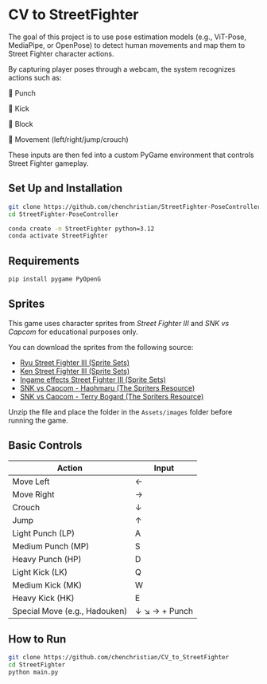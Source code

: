 # CV to StreetFighter

The goal of this project is to use pose estimation models (e.g., ViT-Pose, MediaPipe, or OpenPose) to detect human movements and map them to Street Fighter character actions.
 
By capturing player poses through a webcam, the system recognizes actions such as:

👊 Punch

🦶 Kick

🙅 Block

🕺 Movement (left/right/jump/crouch)

These inputs are then fed into a custom PyGame environment that controls Street Fighter gameplay.

## Set Up and Installation
```bash
git clone https://github.com/chenchristian/StreetFighter-PoseController.git
cd StreetFighter-PoseController

conda create -n StreetFighter python=3.12
conda activate StreetFighter
```

## Requirements
```bash
pip install pygame PyOpenG
```
## Sprites

This game uses character sprites from *Street Fighter III* and *SNK vs Capcom* for educational purposes only.

You can download the sprites from the following source:

- [Ryu Street Fighter III (Sprite Sets)](https://www.nowak.ca/zweifuss/all/02_Ryu.zip)
- [Ken Street Fighter III (Sprite Sets)](https://www.nowak.ca/zweifuss/all/11_Ken.zip)
- [Ingame effects Street Fighter III (Sprite Sets)](https://www.justnopoint.com/zweifuss/all/22_Ingame%20Effects.zip)
- [SNK vs Capcom - Haohmaru (The Spriters Resource)](https://www.spriters-resource.com/download/42408/)
- [SNK vs Capcom - Terry Bogard (The Spriters Resource)](https://www.spriters-resource.com/download/42433/)

Unzip the file and place the folder in the `Assets/images` folder before running the game.

## Basic Controls

| Action              | Input                    |
|---------------------|--------------------------|
| Move Left           | ←                        |
| Move Right          | →                        |
| Crouch              | ↓                        |
| Jump                | ↑                        |
| Light Punch (LP)    | A                        |
| Medium Punch (MP)   | S                        |
| Heavy Punch (HP)    | D                        |
| Light Kick (LK)     | Q                        |
| Medium Kick (MK)    | W                        |
| Heavy Kick (HK)     | E                        |
| Special Move (e.g., Hadouken) | ↓ ↘ → + Punch |

## How to Run

```bash
git clone https://github.com/chenchristian/CV_to_StreetFighter
cd StreetFighter
python main.py

